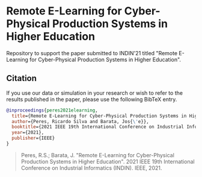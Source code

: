 # Remote E-Learning for Cyber-Physical Production Systems in Higher Education
Repository to support the paper submitted to INDIN'21 titled "Remote E-Learning for Cyber-Physical Production Systems in Higher Education".

## Citation 
If you use our data or simulation in your research or wish to refer to the results published in the paper, please use the following BibTeX entry.
```bibtex
@inproceedings{peres2021elearning,
  title={Remote E-Learning for Cyber-Physical Production Systems in Higher Education},
  author={Peres, Ricardo Silva and Barata, Jos{\'e}},
  booktitle={2021 IEEE 19th International Conference on Industrial Informatics (INDIN)},
  year={2021},
  publisher={IEEE}
}
```
> Peres, R.S.; Barata, J. "Remote E-Learning for Cyber-Physical Production Systems in Higher Education". 2021 IEEE 19th International Conference on Industrial Informatics (INDIN). IEEE, 2021.
